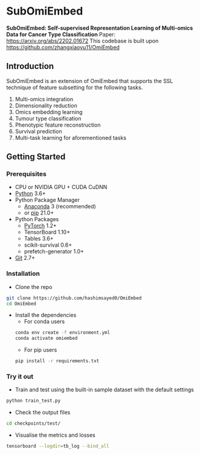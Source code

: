 # SubOmiEmbed

**SubOmiEmbed: Self-supervised Representation Learning of Multi-omics Data for Cancer Type Classification**
Paper: https://arxiv.org/abs/2202.01672
This codebase is built upon https://github.com/zhangxiaoyu11/OmiEmbed

## Introduction

SubOmiEmbed is an extension of OmiEmbed that supports the SSL technique of feature subsetting for the following tasks.

1.  Multi-omics integration
2.  Dimensionality reduction
3.  Omics embedding learning
4.  Tumour type classification
5.  Phenotypic feature reconstruction
6.  Survival prediction
7.  Multi-task learning for aforementioned tasks

## Getting Started

### Prerequisites
-   CPU or NVIDIA GPU + CUDA CuDNN
-   [Python](https://www.python.org/downloads) 3.6+
-   Python Package Manager
    -   [Anaconda](https://docs.anaconda.com/anaconda/install) 3 (recommended)
    -   or [pip](https://pip.pypa.io/en/stable/installing/) 21.0+
-   Python Packages
    -   [PyTorch](https://pytorch.org/get-started/locally) 1.2+
    -   TensorBoard 1.10+
    -   Tables 3.6+
    -   scikit-survival 0.6+
    -   prefetch-generator 1.0+
-   [Git](https://git-scm.com/book/en/v2/Getting-Started-Installing-Git) 2.7+

### Installation
-   Clone the repo
```bash
git clone https://github.com/hashimsayed0/OmiEmbed
cd OmiEmbed
```
-   Install the dependencies
    -   For conda users  
    ```bash
    conda env create -f environment.yml
    conda activate omiembed
    ```
    -   For pip users
    ```bash
    pip install -r requirements.txt
    ```

### Try it out
-   Train and test using the built-in sample dataset with the default settings
```bash
python train_test.py
```
-   Check the output files
```bash
cd checkpoints/test/
```
-   Visualise the metrics and losses
```bash
tensorboard --logdir=tb_log --bind_all
```

